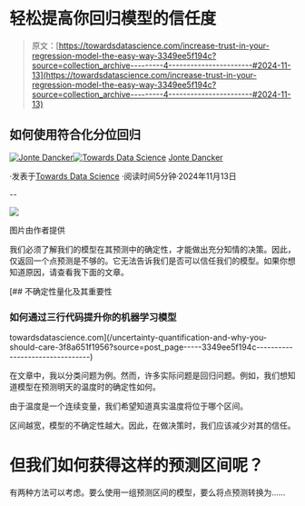 # 轻松提高你回归模型的信任度

> 原文：[https://towardsdatascience.com/increase-trust-in-your-regression-model-the-easy-way-3349ee5f194c?source=collection_archive---------4-----------------------#2024-11-13](https://towardsdatascience.com/increase-trust-in-your-regression-model-the-easy-way-3349ee5f194c?source=collection_archive---------4-----------------------#2024-11-13)

## 如何使用符合化分位回归

[](https://medium.com/@jodancker?source=post_page---byline--3349ee5f194c--------------------------------)[![Jonte Dancker](../Images/29e37a1a1cabc15cfb90a860b2931f03.png)](https://medium.com/@jodancker?source=post_page---byline--3349ee5f194c--------------------------------)[](https://towardsdatascience.com/?source=post_page---byline--3349ee5f194c--------------------------------)[![Towards Data Science](../Images/a6ff2676ffcc0c7aad8aaf1d79379785.png)](https://towardsdatascience.com/?source=post_page---byline--3349ee5f194c--------------------------------) [Jonte Dancker](https://medium.com/@jodancker?source=post_page---byline--3349ee5f194c--------------------------------)

·发表于[Towards Data Science](https://towardsdatascience.com/?source=post_page---byline--3349ee5f194c--------------------------------) ·阅读时间5分钟·2024年11月13日

--

![](../Images/dacb530918d21df4c1d2032a4ea04f31.png)

图片由作者提供

我们必须了解我们的模型在其预测中的确定性，才能做出充分知情的决策。因此，仅返回一个点预测是不够的。它无法告诉我们是否可以信任我们的模型。如果你想知道原因，请查看我下面的文章。

[](/uncertainty-quantification-and-why-you-should-care-3f8a651f1956?source=post_page-----3349ee5f194c--------------------------------) [## 不确定性量化及其重要性

### 如何通过三行代码提升你的机器学习模型

towardsdatascience.com](/uncertainty-quantification-and-why-you-should-care-3f8a651f1956?source=post_page-----3349ee5f194c--------------------------------)

在文章中，我以分类问题为例。然而，许多实际问题是回归问题。例如，我们想知道模型在预测明天的温度时的确定性如何。

由于温度是一个连续变量，我们希望知道真实温度将位于哪个区间。

区间越宽，模型的不确定性越大。因此，在做决策时，我们应该减少对其的信任。

# 但我们如何获得这样的预测区间呢？

有两种方法可以考虑。要么使用一组预测区间的模型，要么将点预测转换为……
